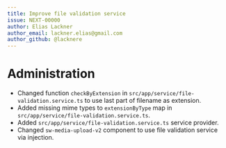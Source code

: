 ```yaml
---
title: Improve file validation service
issue: NEXT-00000
author: Elias Lackner
author_email: lackner.elias@gmail.com
author_github: @lacknere
---
```

# Administration
* Changed function `checkByExtension` in `src/app/service/file-validation.service.ts` to use last part of filename as extension.
* Added missing mime types to `extensionByType` map in `src/app/service/file-validation.service.ts`.
* Added `src/app/service/file-validation.service.ts` service provider.
* Changed `sw-media-upload-v2` component to use file validation service via injection.
